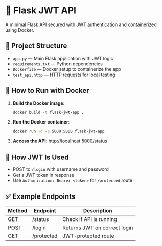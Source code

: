 # 🔐 Flask JWT API

A minimal Flask API secured with JWT authentication and containerized using Docker.

## 📁 Project Structure

- `app.py` — Main Flask application with JWT logic  
- `requirements.txt` — Python dependencies  
- `Dockerfile` — Docker setup to containerize the app  
- `test_api.http` — HTTP requests for local testing  

## 🐳 How to Run with Docker

1. **Build the Docker image**:
   ```bash
   docker build -t flask-jwt-app .
   ```

2. **Run the Docker container**:
   ```bash
   docker run -d -p 5000:5000 flask-jwt-app
   ```

3. **Access the API**:
   http://localhost:5000/status

## 🔐 How JWT Is Used

- POST to `/login` with username and password  
- Get a JWT token in response  
- Use `Authorization: Bearer <token>` for `/protected` route  

## ✅ Example Endpoints

| Method | Endpoint     | Description                      |
|--------|--------------|----------------------------------|
| GET    | /status      | Check if API is running          |
| POST   | /login       | Returns JWT on correct login     |
| GET    | /protected   | JWT-protected route              |

